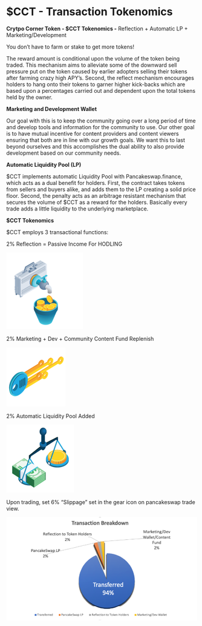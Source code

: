 # $CCT - Transaction Tokenomics

**Crytpo Corner Token - $CCT Tokenomics -** Reflection + Automatic LP + Marketing/Development

You don’t have to farm or stake to get more tokens!

The reward amount is conditional upon the volume of the token being traded. This mechanism aims to alleviate some of the downward sell pressure put on the token caused by earlier adopters selling their tokens after farming crazy high APY’s. Second, the reflect mechanism encourages holders to hang onto their tokens to garner higher kick-backs which are based upon a percentages carried out and dependent upon the total tokens held by the owner.

**Marketing and Development Wallet**

Our goal with this is to keep the community going over a long period of time and develop tools and information for the community to use. Our other goal is to have mutual incentive for content providers and content viewers ensuring that both are in line with our growth goals. We want this to last beyond ourselves and this accomplishes the dual ability to also provide development based on our community needs.

**Automatic Liquidity Pool (LP)**

$CCT implements automatic Liquidity Pool with Pancakeswap.finance, which acts as a dual benefit for holders. First, the contract takes tokens from sellers and buyers alike, and adds them to the LP creating a solid price floor. Second, the penalty acts as an arbitrage resistant mechanism that secures the volume of $CCT as a reward for the holders. Basically every trade adds a little liquidity to the underlying marketplace.                        &#x20;

**$CCT Tokenomics**

$CCT employs 3 transactional functions:

2% Reflection = Passive Income For HODLING

![](../../../.gitbook/assets/Picture12.png)

2% Marketing + Dev + Community Content Fund Replenish

![](../../../.gitbook/assets/Picture13.png)

2% Automatic Liquidity Pool Added

![](../../../.gitbook/assets/Picture14.png)

Upon trading, set 6% “Slippage” set in the gear icon on pancakeswap trade view.

![](../../../.gitbook/assets/Picture1.png)

